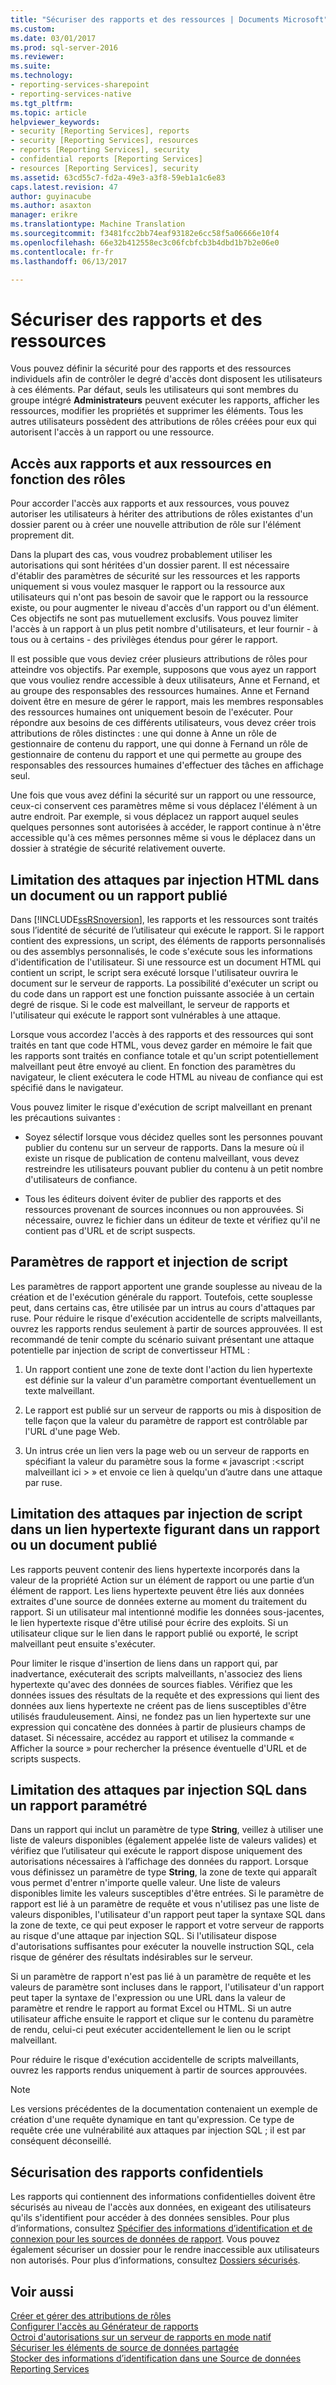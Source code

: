 ```yaml
---
title: "Sécuriser des rapports et des ressources | Documents Microsoft"
ms.custom: 
ms.date: 03/01/2017
ms.prod: sql-server-2016
ms.reviewer: 
ms.suite: 
ms.technology:
- reporting-services-sharepoint
- reporting-services-native
ms.tgt_pltfrm: 
ms.topic: article
helpviewer_keywords:
- security [Reporting Services], reports
- security [Reporting Services], resources
- reports [Reporting Services], security
- confidential reports [Reporting Services]
- resources [Reporting Services], security
ms.assetid: 63cd55c7-fd2a-49e3-a3f8-59eb1a1c6e83
caps.latest.revision: 47
author: guyinacube
ms.author: asaxton
manager: erikre
ms.translationtype: Machine Translation
ms.sourcegitcommit: f3481fcc2bb74eaf93182e6cc58f5a06666e10f4
ms.openlocfilehash: 66e32b412558ec3c06fcbfcb3b4dbd1b7b2e06e0
ms.contentlocale: fr-fr
ms.lasthandoff: 06/13/2017

---
```

# <a name="secure-reports-and-resources"></a>Sécuriser des rapports et des ressources
  Vous pouvez définir la sécurité pour des rapports et des ressources individuels afin de contrôler le degré d'accès dont disposent les utilisateurs à ces éléments. Par défaut, seuls les utilisateurs qui sont membres du groupe intégré **Administrateurs** peuvent exécuter les rapports, afficher les ressources, modifier les propriétés et supprimer les éléments. Tous les autres utilisateurs possèdent des attributions de rôles créées pour eux qui autorisent l'accès à un rapport ou une ressource.  
  
## <a name="role-based-access-to-reports-and-resources"></a>Accès aux rapports et aux ressources en fonction des rôles  
 Pour accorder l'accès aux rapports et aux ressources, vous pouvez autoriser les utilisateurs à hériter des attributions de rôles existantes d'un dossier parent ou à créer une nouvelle attribution de rôle sur l'élément proprement dit.  
  
 Dans la plupart des cas, vous voudrez probablement utiliser les autorisations qui sont héritées d'un dossier parent. Il est nécessaire d'établir des paramètres de sécurité sur les ressources et les rapports uniquement si vous voulez masquer le rapport ou la ressource aux utilisateurs qui n'ont pas besoin de savoir que le rapport ou la ressource existe, ou pour augmenter le niveau d'accès d'un rapport ou d'un élément. Ces objectifs ne sont pas mutuellement exclusifs. Vous pouvez limiter l'accès à un rapport à un plus petit nombre d'utilisateurs, et leur fournir - à tous ou à certains - des privilèges étendus pour gérer le rapport.  
  
 Il est possible que vous deviez créer plusieurs attributions de rôles pour atteindre vos objectifs. Par exemple, supposons que vous ayez un rapport que vous vouliez rendre accessible à deux utilisateurs, Anne et Fernand, et au groupe des responsables des ressources humaines. Anne et Fernand doivent être en mesure de gérer le rapport, mais les membres responsables des ressources humaines ont uniquement besoin de l'exécuter. Pour répondre aux besoins de ces différents utilisateurs, vous devez créer trois attributions de rôles distinctes : une qui donne à Anne un rôle de gestionnaire de contenu du rapport, une qui donne à Fernand un rôle de gestionnaire de contenu du rapport et une qui permette au groupe des responsables des ressources humaines d'effectuer des tâches en affichage seul.  
  
 Une fois que vous avez défini la sécurité sur un rapport ou une ressource, ceux-ci conservent ces paramètres même si vous déplacez l'élément à un autre endroit. Par exemple, si vous déplacez un rapport auquel seules quelques personnes sont autorisées à accéder, le rapport continue à n'être accessible qu'à ces mêmes personnes même si vous le déplacez dans un dossier à stratégie de sécurité relativement ouverte.  
  
## <a name="mitigating-html-injection-attacks-in-a-published-report-or-document"></a>Limitation des attaques par injection HTML dans un document ou un rapport publié  
 Dans [!INCLUDE[ssRSnoversion](../../includes/ssrsnoversion-md.md)], les rapports et les ressources sont traités sous l’identité de sécurité de l’utilisateur qui exécute le rapport. Si le rapport contient des expressions, un script, des éléments de rapports personnalisés ou des assemblys personnalisés, le code s'exécute sous les informations d'identification de l'utilisateur. Si une ressource est un document HTML qui contient un script, le script sera exécuté lorsque l'utilisateur ouvrira le document sur le serveur de rapports. La possibilité d'exécuter un script ou du code dans un rapport est une fonction puissante associée à un certain degré de risque. Si le code est malveillant, le serveur de rapports et l'utilisateur qui exécute le rapport sont vulnérables à une attaque.  
  
 Lorsque vous accordez l'accès à des rapports et des ressources qui sont traités en tant que code HTML, vous devez garder en mémoire le fait que les rapports sont traités en confiance totale et qu'un script potentiellement malveillant peut être envoyé au client. En fonction des paramètres du navigateur, le client exécutera le code HTML au niveau de confiance qui est spécifié dans le navigateur.  
  
 Vous pouvez limiter le risque d'exécution de script malveillant en prenant les précautions suivantes :  
  
-   Soyez sélectif lorsque vous décidez quelles sont les personnes pouvant publier du contenu sur un serveur de rapports. Dans la mesure où il existe un risque de publication de contenu malveillant, vous devez restreindre les utilisateurs pouvant publier du contenu à un petit nombre d'utilisateurs de confiance.  
  
-   Tous les éditeurs doivent éviter de publier des rapports et des ressources provenant de sources inconnues ou non approuvées. Si nécessaire, ouvrez le fichier dans un éditeur de texte et vérifiez qu'il ne contient pas d'URL et de script suspects.  
  
## <a name="report-parameters-and-script-injection"></a>Paramètres de rapport et injection de script  
 Les paramètres de rapport apportent une grande souplesse au niveau de la création et de l'exécution générale du rapport. Toutefois, cette souplesse peut, dans certains cas, être utilisée par un intrus au cours d'attaques par ruse. Pour réduire le risque d'exécution accidentelle de scripts malveillants, ouvrez les rapports rendus seulement à partir de sources approuvées. Il est recommandé de tenir compte du scénario suivant présentant une attaque potentielle par injection de script de convertisseur HTML :  
  
1.  Un rapport contient une zone de texte dont l'action du lien hypertexte est définie sur la valeur d'un paramètre comportant éventuellement un texte malveillant.  
  
2.  Le rapport est publié sur un serveur de rapports ou mis à disposition de telle façon que la valeur du paramètre de rapport est contrôlable par l'URL d'une page Web.  
  
3.  Un intrus crée un lien vers la page web ou un serveur de rapports en spécifiant la valeur du paramètre sous la forme « javascript :\<script malveillant ici > » et envoie ce lien à quelqu'un d’autre dans une attaque par ruse.  
  
## <a name="mitigating-script-injection-attacks-in-a-hyperlink-in-a-published-report-or-document"></a>Limitation des attaques par injection de script dans un lien hypertexte figurant dans un rapport ou un document publié  
 Les rapports peuvent contenir des liens hypertexte incorporés dans la valeur de la propriété Action sur un élément de rapport ou une partie d’un élément de rapport. Les liens hypertexte peuvent être liés aux données extraites d'une source de données externe au moment du traitement du rapport. Si un utilisateur mal intentionné modifie les données sous-jacentes, le lien hypertexte risque d'être utilisé pour écrire des exploits. Si un utilisateur clique sur le lien dans le rapport publié ou exporté, le script malveillant peut ensuite s'exécuter.  
  
 Pour limiter le risque d'insertion de liens dans un rapport qui, par inadvertance, exécuterait des scripts malveillants, n'associez des liens hypertexte qu'avec des données de sources fiables. Vérifiez que les données issues des résultats de la requête et des expressions qui lient des données aux liens hypertexte ne créent pas de liens susceptibles d'être utilisés frauduleusement. Ainsi, ne fondez pas un lien hypertexte sur une expression qui concatène des données à partir de plusieurs champs de dataset. Si nécessaire, accédez au rapport et utilisez la commande « Afficher la source » pour rechercher la présence éventuelle d'URL et de scripts suspects.  
  
## <a name="mitigating-sql-injection-attacks-in-a-parameterized-report"></a>Limitation des attaques par injection SQL dans un rapport paramétré  
 Dans un rapport qui inclut un paramètre de type **String**, veillez à utiliser une liste de valeurs disponibles (également appelée liste de valeurs valides) et vérifiez que l’utilisateur qui exécute le rapport dispose uniquement des autorisations nécessaires à l’affichage des données du rapport. Lorsque vous définissez un paramètre de type **String**, la zone de texte qui apparaît vous permet d'entrer n'importe quelle valeur. Une liste de valeurs disponibles limite les valeurs susceptibles d'être entrées. Si le paramètre de rapport est lié à un paramètre de requête et vous n'utilisez pas une liste de valeurs disponibles, l'utilisateur d'un rapport peut taper la syntaxe SQL dans la zone de texte, ce qui peut exposer le rapport et votre serveur de rapports au risque d'une attaque par injection SQL. Si l'utilisateur dispose d'autorisations suffisantes pour exécuter la nouvelle instruction SQL, cela risque de générer des résultats indésirables sur le serveur.  
  
 Si un paramètre de rapport n'est pas lié à un paramètre de requête et les valeurs de paramètre sont incluses dans le rapport, l'utilisateur d'un rapport peut taper la syntaxe de l'expression ou une URL dans la valeur de paramètre et rendre le rapport au format Excel ou HTML. Si un autre utilisateur affiche ensuite le rapport et clique sur le contenu du paramètre de rendu, celui-ci peut exécuter accidentellement le lien ou le script malveillant.  
  
 Pour réduire le risque d'exécution accidentelle de scripts malveillants, ouvrez les rapports rendus uniquement à partir de sources approuvées.  
  
> [!NOTE]  
>  Les versions précédentes de la documentation contenaient un exemple de création d'une requête dynamique en tant qu'expression. Ce type de requête crée une vulnérabilité aux attaques par injection SQL ; il est par conséquent déconseillé.  
  
## <a name="securing-confidential-reports"></a>Sécurisation des rapports confidentiels  
 Les rapports qui contiennent des informations confidentielles doivent être sécurisés au niveau de l'accès aux données, en exigeant des utilisateurs qu'ils s'identifient pour accéder à des données sensibles. Pour plus d’informations, consultez [Spécifier des informations d’identification et de connexion pour les sources de données de rapport](../../reporting-services/report-data/specify-credential-and-connection-information-for-report-data-sources.md). Vous pouvez également sécuriser un dossier pour le rendre inaccessible aux utilisateurs non autorisés. Pour plus d’informations, consultez [Dossiers sécurisés](../../reporting-services/security/secure-folders.md).  
  
## <a name="see-also"></a>Voir aussi  
 [Créer et gérer des attributions de rôles](../../reporting-services/security/create-and-manage-role-assignments.md)   
 [Configurer l'accès au Générateur de rapports](../../reporting-services/report-server/configure-report-builder-access.md)   
 [Octroi d'autorisations sur un serveur de rapports en mode natif](../../reporting-services/security/granting-permissions-on-a-native-mode-report-server.md)   
 [Sécuriser les éléments de source de données partagée](../../reporting-services/security/secure-shared-data-source-items.md)   
 [Stocker des informations d’identification dans une Source de données Reporting Services](../../reporting-services/report-data/store-credentials-in-a-reporting-services-data-source.md)  
  
  
